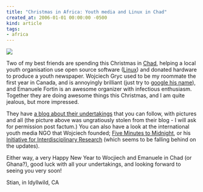 ```yaml
---
title: "Christmas in Africa: Youth media and Linux in Chad"
created_at: 2006-01-01 00:00:00 -0500
kind: article
tags:
- africa
---
```


![](http://i2r.org/fmm/a13i/washing.jpg)

Two of my best friends are spending this Christmas in
[Chad](http://www.wikipedia.org/wiki/Chad), helping a local youth
organisation use open source software
([Linux](http://www.wikipedia.org/wiki/Linux)) and donated hardware to
produce a youth newspaper. Wojciech Gryc used to be my roommate the
first year in Canada, and is annoyingly brilliant (just try to [google
his
name](http://www.google.com/search?hl=en&rls=en&q=%22Wojciech+Gryc%22&spell=1)),
and Emanuele Fortin is an awesome organizer with infectious enthusiasm.
Together they are doing awesome things this Christmas, and I am quite
jealous, but more impressed.

They have [a blog about their
undertakings](http://http://a13i.blogspot.com) that you can follow, with
pictures and all (the picture above was ungratiously stolen from their
blog - I will ask for permission post factum.) You can also have a look
at the international youth media NGO that Wojciech founded; [Five
Minutes to Midnight](http://i2r.org/fmm), or his [Initiative for
Interdisciplinary Research](http://i2r.org) (which seems to be falling
behind on the updates).

Either way, a very Happy New Year to Wocjiech and Emanuele in Chad (or
Ghana?), good luck with all your undertakings, and looking forward to
seeing you very soon!

Stian, in Idyllwild, CA
